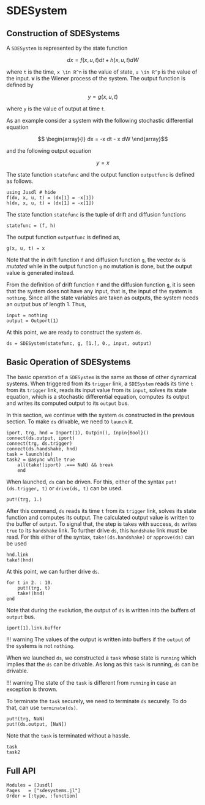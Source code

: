 # SDESystem

## Construction of SDESystems
A `SDESystem` is represented by the state function 
```math 
    dx = f(x, u, t) dt + h(x, u, t)dW 
```
where ``t`` is the time, ``x \in R^n`` is the value of state, ``u \in R^p`` is the value of the input. ``W`` is the Wiener process of the system. The output function is defined by 
```math 
    y = g(x, u, t)
```
where ``y`` is the value of output at time ``t``. 

As an example consider a system with the following stochastic differential equation 
```math 
    \begin{array}{l}
        dx = -x dt - x dW
    \end{array}
```
and the following output equation 
```math 
y = x
```
The state function `statefunc` and the output function `outputfunc` is defined as follows.
```@repl sde_system_ex 
using Jusdl # hide 
f(dx, x, u, t) = (dx[1] = -x[1])
h(dx, x, u, t) = (dx[1] = -x[1])
```
The state function `statefunc` is the tuple of drift and diffusion functions
```@repl sde_system_ex 
statefunc = (f, h)
```
The output function `outputfunc` is defined as,
```@repl sde_system_ex 
g(x, u, t) = x
```
Note that the in drift function `f` and diffusion function `g`, the vector `dx` is *mutated* while in the output function `g` no mutation is done, but the output value is generated instead.

From the definition of drift function `f` and the diffusion function `g`, it is seen that the system does not have any input, that is, the input of the system is `nothing`. Since all the state variables are taken as outputs, the system needs an output bus of length 1. Thus, 
```@repl sde_system_ex 
input = nothing 
output = Outport(1)
```
At this point, we are ready to construct the system `ds`.
```@repl sde_system_ex 
ds = SDESystem(statefunc, g, [1.], 0., input, output)
```

## Basic Operation of SDESystems 
The basic operation of a `SDESystem` is the same as those of other dynamical systems. When triggered from its `trigger` link, a `SDESystem` reads its time `t` from its `trigger` link, reads its input value from its `input`, solves its state equation, which is a stochastic differential equation, computes its output and writes its computed output to its `output` bus. 

In this section, we continue with the system `ds` constructed in the previous section. To make `ds` drivable, we need to `launch` it.
```@repl sde_system_ex 
iport, trg, hnd = Inport(1), Outpin(), Inpin{Bool}()
connect(ds.output, iport) 
connect(trg, ds.trigger) 
connect(ds.handshake, hnd)
task = launch(ds)
task2 = @async while true 
    all(take!(iport) .=== NaN) && break 
    end
```
When launched, `ds` can be driven. For this, either of the syntax `put!(ds.trigger, t)` or `drive(ds, t)` can be used. 
```@repl sde_system_ex 
put!(trg, 1.)
```
After this command, `ds` reads its time `t` from its `trigger` link, solves its state function and computes its output. The calculated output value is written to the buffer of `output`. To signal that, the step is takes with success, `ds` writes `true` to its `handshake` link. To further drive `ds`, this `handshake` link must be read. For this either of the syntax, `take!(ds.handshake)` or `approve(ds)` can be used
```@repl sde_system_ex
hnd.link
take!(hnd)
```
At this point, we can further drive `ds`. 
```@repl sde_system_ex
for t in 2. : 10.
    put!(trg, t)
    take!(hnd)
end
```
Note that during the evolution, the output of `ds` is written into the buffers of `output` bus.
```@repl sde_system_ex 
iport[1].link.buffer
```

!!! warning 
    The values of the output is written into buffers if the `output` of the systems is not `nothing`.

When we launched `ds`, we constructed a `task` whose state is `running` which implies that the `ds` can be drivable. As long as this `task` is running, `ds` can be drivable. 

!!! warning 
    The state of the `task` is different from `running` in case an exception is thrown. 

To terminate the `task` securely, we need to terminate `ds` securely. To do that, can use `terminate(ds)`.
```@repl sde_system_ex
put!(trg, NaN)
put!(ds.output, [NaN])
```
Note that the `task` is terminated without a hassle. 
```@repl sde_system_ex
task
task2
```

## Full API
```@autodocs
Modules = [Jusdl]
Pages   = ["sdesystems.jl"]
Order = [:type, :function]
```
